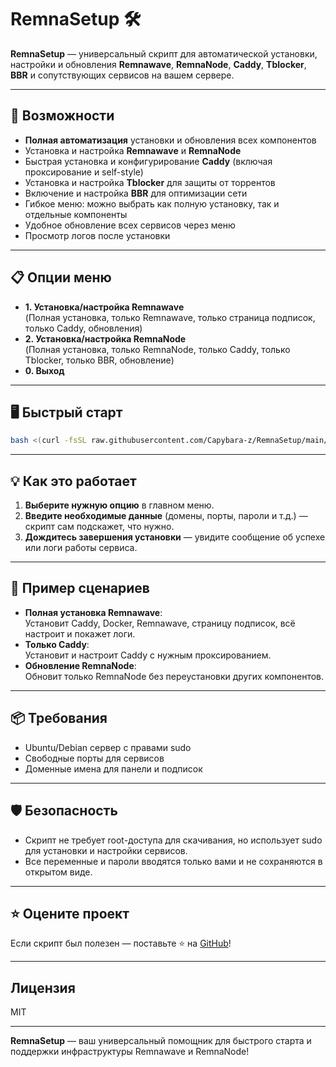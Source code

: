 # RemnaSetup 🛠️

**RemnaSetup** — универсальный скрипт для автоматической установки, настройки и обновления **Remnawave**, **RemnaNode**, **Caddy**, **Tblocker**, **BBR** и сопутствующих сервисов на вашем сервере.

---

## 🚀 Возможности

- **Полная автоматизация** установки и обновления всех компонентов
- Установка и настройка **Remnawave** и **RemnaNode**
- Быстрая установка и конфигурирование **Caddy** (включая проксирование и self-style)
- Установка и настройка **Tblocker** для защиты от торрентов
- Включение и настройка **BBR** для оптимизации сети
- Гибкое меню: можно выбрать как полную установку, так и отдельные компоненты
- Удобное обновление всех сервисов через меню
- Просмотр логов после установки

---

## 📋 Опции меню

- **1. Установка/настройка Remnawave**  
  (Полная установка, только Remnawave, только страница подписок, только Caddy, обновления)
- **2. Установка/настройка RemnaNode**  
  (Полная установка, только RemnaNode, только Caddy, только Tblocker, только BBR, обновление)
- **0. Выход**

---

## 🖥️ Быстрый старт
```bash
bash <(curl -fsSL raw.githubusercontent.com/Capybara-z/RemnaSetup/main/remnasetup.sh)
```

---

## 💡 Как это работает

1. **Выберите нужную опцию** в главном меню.
2. **Введите необходимые данные** (домены, порты, пароли и т.д.) — скрипт сам подскажет, что нужно.
3. **Дождитесь завершения установки** — увидите сообщение об успехе или логи работы сервиса.

---

## 📝 Пример сценариев

- **Полная установка Remnawave**:  
  Установит Caddy, Docker, Remnawave, страницу подписок, всё настроит и покажет логи.
- **Только Caddy**:  
  Установит и настроит Caddy с нужным проксированием.
- **Обновление RemnaNode**:  
  Обновит только RemnaNode без переустановки других компонентов.

---

## 📦 Требования

- Ubuntu/Debian сервер с правами sudo
- Свободные порты для сервисов
- Доменные имена для панели и подписок

---

## 🛡️ Безопасность

- Скрипт не требует root-доступа для скачивания, но использует sudo для установки и настройки сервисов.
- Все переменные и пароли вводятся только вами и не сохраняются в открытом виде.

---

## ⭐️ Оцените проект

Если скрипт был полезен — поставьте ⭐️ на [GitHub](https://github.com/Capybara-z/RemnaSetup)!

---

## Лицензия

MIT

---

**RemnaSetup** — ваш универсальный помощник для быстрого старта и поддержки инфраструктуры Remnawave и RemnaNode!
